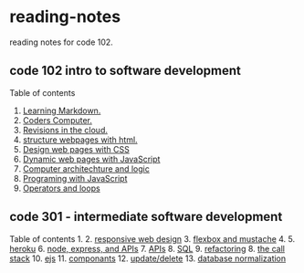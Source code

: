# reading-notes
reading notes for code 102.

## code 102 intro to software development

Table of contents
1. [Learning Markdown.](learning_markdown.md)
2. [Coders Computer.](the_coders_computer)
3. [Revisions in the cloud.](git)
4. [structure webpages with html.](html.md)
5. [Design web pages with CSS](css.md)
6. [Dynamic web pages with JavaScript](js.md)
7. [Computer architechture and logic](logic.md)
8. [Programing with JavaScript](pro_w_js.md)
9. [Operators and loops](opsloops.md)

## code 301 - intermediate software development
 Table of contents
 1. 
 2. [responsive web design](responive-web-design.md)
 3. [flexbox and mustache](flexbox.md)
 4. 
 5. [heroku](heroku.md)
 6. [node, express, and APIs](node.md)
 7. [APIs](apis.md)
 8. [SQL](sql.md)
 9. [refactoring](refactoring.md)
 8. [the call stack](call-stack.md)
 10. [ejs](ejs.md)
 11. [componants](componants.md)
 12. [update/delete](update-delete.md)
 13. [database normalization](data-norm.md)